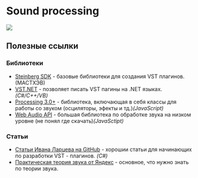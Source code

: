 # Sound processing
![](http://www.ducksters.com/science/sound.png)
## Полезные ссылки
### Библиотеки
* [Steinberg SDK](https://www.steinberg.net/en/company/developers.html) - базовые библиотеки для создания VST плагинов. (МАСТХЭВ)
* [VST.NET](https://vstnet.codeplex.com/) - позволяет писать VST пагины на .NET языках. *(C#/C++/VB)*
* [Processing 3.0+](https://processing.org) - библиотека, включающая в себя классы для работы со звуком (осциляторы, эфекты и тд.)*(JavaScript)*
* [Web Audio API](https://www.w3.org/TR/webaudio/) - большая библиотека по обработке звука на низком уровне (не понял где скачать)*(JavaSctipt)*
### Статьи
* [Статьи Ивана Ларцева на GitHub](https://habrahabr.ru/users/lis355/topics/) - хорошии статьи для начинающих по разработки VST - плагинов. *(C#)*
* [Практическая теория звука от Яндекс](https://habrahabr.ru/company/yandex/blog/270765/) - основное, что нужно знать по теории звука.
